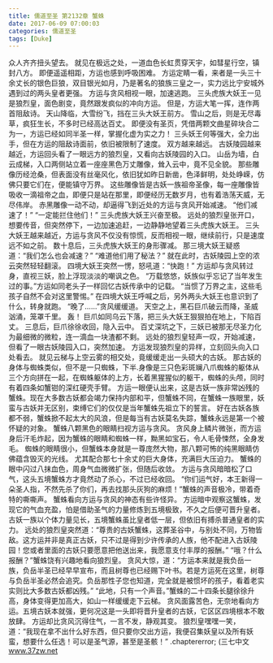 ```yaml
---
title: 儒道至圣 第2132章 蟹蛛
date: 2017-06-09 07:00:03
categories: 儒道至圣
tags: [Duke]
---
```


众人齐齐扭头望去。
就见在极远之处，一道血色长虹贯穿天宇，如彗星行空，镇封八方。
即便遥遥相距，方运也感到呼吸困难。
方运定睛一看，来者是一头三十余丈长的银色巨狼，双目银光如月，乃是著名的狼族三皇之一，实力远比宁安城外遇到过的两头皇者更强。
方运与贪风相视一眼，加速逃跑。
三头虎族大妖王一见是狼烈皇，面色剧变，竟然跟发疯似的冲向方运。
但是，方运大笔一挥，连作两首阻敌诗。
天山降临，大雪纷飞，挡在三头大妖王前方。
雪山之后，则是无尽毒草，疯狂生长，不多时已经高达百丈。
即便没有圣页，凭借两颗文曲星碎块合二为一，方运已经如同半圣一样，掌握化虚为实之力！
三头妖王何等强大，全力出手，但在方运的阻敌诗面前，依旧被限制了速度。
双方越来越远。
古妖陵园越来越近，方运回头看了一眼远方的狼烈皇，又看向古妖陵园的入口。
山岳为墙，白云成梯，入口两侧站立着一座座黑色万丈雕像，耸入云中，竟不见全貌。
那些雕像历经沧桑，但表面没有丝毫风化，依旧犹如昨日新凿，色泽鲜明，处处峥嵘，仿佛只要它们在，便能镇守万界。
这些雕像皆是古妖一族祖帝圣像，每一座雕像皆吸收一滴祖帝之血，即便只是站在那里，即便经历无数岁月，也有着浩荡天威，无尽伟岸。
赤黑雕像一动不动，却逼得飞到近处的方运与贪风开始减速。
“他们减速了！”
“一定能拦住他们！”
三头虎族大妖王兴奋至极。
远处的狼烈皇张开口，想要传音，但突然停下，一边加速追赶，一边静静地望着三头虎族大妖王。
三头大妖王越来越近，方运与贪风不仅没有惊慌，反而相视一眼，继续前行，只是速度远不如之前。
数十息后，三头虎族大妖王的身形骤减。
那三境大妖王疑惑道：“我们怎么也会减速？”
“难道他们用了秘法？”
就在此时，古妖陵园上空的浓云突然轻轻翻滚。
四境大妖王突然一愣，怒吼道：“快跑！”
方运却与贪风转过身，直视三妖，脸上浮现淡淡的嘲讽之色。
“万载悠悠，妖族似乎忘记了当年发生过的事。”方运如同老头子一样回忆古妖传承中的记载。
“当惯了万界之主，这些毛孩子自然不会对这里警惕。”
在四境大妖王呼喊之后，另外两头大妖王也意识到了什么，转身就跑。
“晚了……”贪风缓缓道。
天空之上，黑石巨爪破云而降，圣威汹涌，笼罩千里。
轰！
巨爪如同乌云下落，把三头大妖王狠狠拍在地上，下陷百丈。
三息后，巨爪徐徐收回，隐入云中。
百丈深坑之下，三妖已被那无尽圣力化为最细微的微粒，连一滴血一块渣都不剩。
远处的狼烈皇轻声一叹，开始减速，但看了一眼古妖陵园入口，突然加速。
方运发现狼烈皇的异样，立刻回头向入口处看去。
就见云梯与上空云雾的相交处，竟缓缓走出一头硕大的古妖。
那古妖的身体与蜘蛛类似，但不是一只蜘蛛，下半.身像是三只色彩斑斓八爪蜘蛛的躯体从三个方向拼在一起，在蜘蛛躯体的上方，长着黑猩猩似的躯干，蜘蛛的头颅，同时有着四条如蟹钳的深红硬壳手臂。
方运一眼便认出来，这是古妖一族非常凶残的蟹蛛。现在大多数古妖都会竭力保持内部和平，但蟹蛛不同，在蟹蛛一族眼里，妖蛮与古妖并无区别，束缚它们的仅仅是当年蟹蛛先祖立下的誓言。
好在古妖各族都不弱，蟹蛛掀不起太大的风浪，但是每当有古妖莫名失踪，蟹蛛永远是第一个被怀疑的对象。
蟹蛛八颗黑色的眼睛扫视方运与贪风。
贪风身上鳞片微张，而方运身后汗毛炸起，因为蟹蛛的眼睛和蜘蛛一样，黝黑如宝石，令人毛骨悚然，全身发毛。
蜘蛛的眼睛很小，但蟹蛛本身就是一尊庞然大物，那八颗可怖的纯黑眼睛仿佛蕴含毁灭的光线。
尤其配合那七十余丈的巨大身体，充满巨大压迫力。
蟹蛛的眼中闪过八抹血色，周身气血微微扩张，但随后收敛。
方运与贪风暗暗松了口气，这头五境蟹蛛方才竟然动了杀心，不过已经收回。
“你们运气好，本王新得一朵圣人指，不然先杀了你们，再去找那头灰狗的麻烦！”蟹蛛的声音极冷，带着奇特的嘶嘶声。
蟹蛛看向方运与贪风的神态有些许怪异。
方运暗中观察这蟹蛛，发现它的气血充盈，怕是借助圣气的力量修炼到五境极致，不久之后便可晋升皇者。
古妖一族以个体力量见长，五境蟹蛛虽比皇者低一层，但依旧有搏杀普通皇者的实力。
远处的狼烈皇突然道：“尊贵的古妖蟹蛛，这葬圣谷中，与别处不同，万物皆敌。这方运并非是真正古妖，只不过是得到少许传承的人族，他不配进入古妖陵园！您或者里面的古妖只要愿意把他送出来，我愿意支付丰厚的报酬。”
“哦？什么报酬？”蟹蛛饶有兴趣地看向狼烈皇。
贪风大惊，道：“方运本来就是我负岳一族，负岳半圣已经早早宣布，而且树尊也已经赐下叶书。若是方运死在这里，树尊与负岳半圣必然会追究。负岳那性子您也知道，完全就是被惯坏的孩子，看着老实实则比大多数古妖都凶残。”
“此地，只有一个声音。”蟹蛛的二十四条长腿徐徐升高，身体变得更加高大，如山一样缓缓走下云梯。
贪风面露苦色，无奈地看向方运。五境古妖本就强，更何况这是一头即将晋升皇者的古妖，它区区四境根本不敢放肆。
方运却比贪风沉得住气，一言不发，静观其变。
狼烈皇嘿嘿一笑，道：“我现在拿不出什么好东西，但只要你交出方运，我便召集妖皇以及所有妖蛮，想要什么任选！可以是圣气源，甚至是圣骸！”
.chaptererror;
(三七中文 www.37zw.net